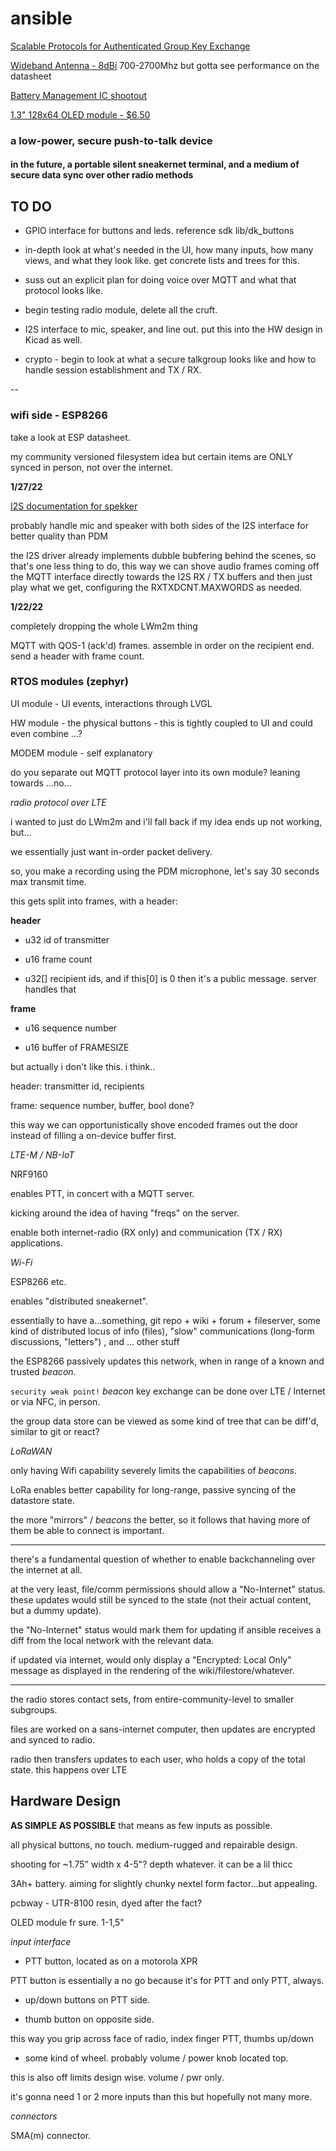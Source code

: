 # ansible

[Scalable Protocols for Authenticated Group Key Exchange](https://www.cs.umd.edu/~jkatz/papers/multi-auth.pdf)

[Wideband Antenna - 8dBi](https://www.amazon.com/Wide-Band-Internal-LoRa-Antenna/dp/B08WJQ7ZS3)
700-2700Mhz but gotta see performance on the datasheet

[Battery Management IC shootout](https://hackaday.io/project/169422-iot-ups/log/177680-battery-management)

[1.3" 128x64 OLED module - $6.50](https://www.adafruit.com/product/5228)

### a low-power, secure push-to-talk device 

#### in the future, a portable silent sneakernet terminal, and a medium of secure data sync over other radio methods 

## TO DO

+ GPIO interface for buttons and leds.  reference sdk lib/dk_buttons

+ in-depth look at what's needed in the UI, how many inputs, how many views, and what they look like.  get concrete lists and trees for this.

+ suss out an explicit plan for doing voice over MQTT and what that protocol looks like.

+ begin testing radio module, delete all the cruft.

+ I2S interface to mic, speaker, and line out.  put this into the HW design in Kicad as well.

+ crypto - begin to look at what a secure talkgroup looks like and how to handle session establishment and TX / RX.

--

### wifi side - ESP8266

take a look at ESP datasheet.

my community versioned filesystem idea but certain items are ONLY synced in person, not over the internet.  

**1/27/22**

[I2S documentation for spekker](https://infocenter.nordicsemi.com/index.jsp?topic=%2Fstruct_nrf91%2Fstruct%2Fnrf9160.html&cp=2_0)

probably handle mic and speaker with both sides of the I2S interface for better quality than PDM

the I2S driver already implements dubble bubfering behind the scenes, so that's one less thing to do, this way we can shove audio frames coming off the MQTT interface directly towards the I2S RX / TX buffers and then just play what we get, configuring the RXTXDCNT.MAXWORDS as needed.



**1/22/22**

completely dropping the whole LWm2m thing

MQTT with QOS-1 (ack'd) frames.
assemble in order on the recipient end.
send a header with frame count.

### RTOS modules (zephyr)

UI module - UI events, interactions through LVGL

HW module - the physical buttons - this is tightly coupled to UI and could even combine ...?

MODEM module - self explanatory

do you separate out MQTT protocol layer into its own module? leaning towards ...no...


*radio protocol over LTE*

i wanted to just do LWm2m and i'll fall back if my idea ends up not working, but...

we essentially just want in-order packet delivery.

so, you make a recording using the PDM microphone, let's say 30 seconds max transmit time.

this gets split into frames, with a header:

**header**

+ u32 id of transmitter

+ u16 frame count

+ u32[] recipient ids, and if this[0] is 0 then it's a public message.  server handles that

**frame**

+ u16 sequence number

+ u16 buffer of FRAMESIZE 

but actually i don't like this.  i think..

header: transmitter id, recipients

frame: sequence number, buffer, bool done?

this way we can opportunistically shove encoded frames out the door
instead of filling a on-device buffer first.

*LTE-M / NB-IoT*

NRF9160

enables PTT, in concert with a MQTT server.

kicking around the idea of having "freqs" on the server.

enable both internet-radio (RX only) and communication (TX / RX) applications.

*Wi-Fi*

ESP8266 etc.

enables "distributed sneakernet".

essentially to have a...something, git repo + wiki + forum + fileserver, some kind of distributed locus of info (files), "slow" communications (long-form discussions, "letters") , and ... other stuff

the ESP8266 passively updates this network, when in range of a known and trusted *beacon*.

`security weak point!` 
*beacon* key exchange can be done over LTE / Internet or via NFC, in person.

the group data store can be viewed as some kind of tree that can be diff'd, similar to git or react?

*LoRaWAN* 

only having Wifi capability severely limits the capabilities of *beacons*.

LoRa enables better capability for long-range, passive syncing of the datastore state.

the more "mirrors" / *beacons* the better, so it follows that having more of them be able to connect is important.

--- 

there's a fundamental question of whether to enable backchanneling over the internet at all.

at the very least, file/comm permissions should allow a "No-Internet" status.
these updates would still be synced to the state (not their actual content, but a dummy update).

the "No-Internet" status would mark them for updating if ansible receives a diff from the local network with the relevant data.

if updated via internet, would only display a "Encrypted: Local Only" message as displayed in the rendering of the wiki/filestore/whatever.

---

the radio stores contact sets, from entire-community-level to smaller subgroups.

files are worked on a sans-internet computer, then updates are encrypted and synced to radio.

radio then transfers updates to each user, who holds a copy of the total state.
this happens over LTE

## Hardware Design

**AS SIMPLE AS POSSIBLE**
that means as few inputs as possible.

all physical buttons, no touch.  medium-rugged and repairable design.

shooting for ~1.75" width x 4-5"?  depth whatever.  it can be a lil thicc

3Ah+ battery.  aiming for slightly chunky nextel form factor...but appealing.

pcbway - UTR-8100 resin, dyed after the fact?

OLED module fr sure.  1-1,5"

*input interface*

+ PTT button, located as on a motorola XPR

PTT button is essentially a no go because it's for PTT and only PTT, always.

+ up/down buttons on PTT side.

+ thumb button on opposite side.

this way you grip across face of radio, index finger PTT, thumbs up/down 

+ some kind of wheel.  probably volume / power knob located top.

this is also off limits design wise.  volume / pwr only.

it's gonna need 1 or 2 more inputs than this but hopefully not many more.

*connectors*

SMA(m) connector.














